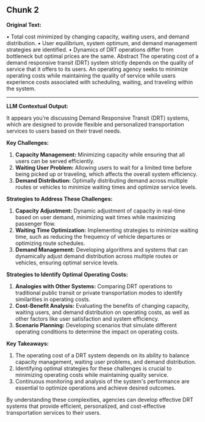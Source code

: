 ## Chunk 2

**Original Text:**

•
Total cost minimized by changing capacity, waiting users, and demand distribution. •
User equilibrium, system optimum, and demand management strategies are identified. •
Dynamics of DRT operations differ from bottleneck but optimal prices are the same. Abstract
The operating cost of a demand responsive transit (DRT) system strictly depends on the quality of service that it offers to its users. An operating agency seeks to minimize operating costs while maintaining the quality of service while users experience costs associated with scheduling, waiting, and traveling within the system.

---

**LLM Contextual Output:**

It appears you're discussing Demand Responsive Transit (DRT) systems, which are designed to provide flexible and personalized transportation services to users based on their travel needs.

**Key Challenges:**

1. **Capacity Management:** Minimizing capacity while ensuring that all users can be served efficiently.
2. **Waiting User Problem:** Allowing users to wait for a limited time before being picked up or traveling, which affects the overall system efficiency.
3. **Demand Distribution:** Optimally distributing demand across multiple routes or vehicles to minimize waiting times and optimize service levels.

**Strategies to Address These Challenges:**

1. **Capacity Adjustment:** Dynamic adjustment of capacity in real-time based on user demand, minimizing wait times while maximizing passenger flow.
2. **Waiting Time Optimization:** Implementing strategies to minimize waiting time, such as reducing the frequency of vehicle departures or optimizing route schedules.
3. **Demand Management:** Developing algorithms and systems that can dynamically adjust demand distribution across multiple routes or vehicles, ensuring optimal service levels.

**Strategies to Identify Optimal Operating Costs:**

1. **Analogies with Other Systems:** Comparing DRT operations to traditional public transit or private transportation modes to identify similarities in operating costs.
2. **Cost-Benefit Analysis:** Evaluating the benefits of changing capacity, waiting users, and demand distribution on operating costs, as well as other factors like user satisfaction and system efficiency.
3. **Scenario Planning:** Developing scenarios that simulate different operating conditions to determine the impact on operating costs.

**Key Takeaways:**

1. The operating cost of a DRT system depends on its ability to balance capacity management, waiting user problems, and demand distribution.
2. Identifying optimal strategies for these challenges is crucial to minimizing operating costs while maintaining quality service.
3. Continuous monitoring and analysis of the system's performance are essential to optimize operations and achieve desired outcomes.

By understanding these complexities, agencies can develop effective DRT systems that provide efficient, personalized, and cost-effective transportation services to their users.
